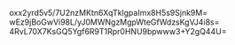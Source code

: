 oxx2yrd5v5/7U2nzMKtn6XqTklgpaImx8H5s9Sjnk9M=
wEz9jBoGwVi98L/yJ0MWNgzMgpWteGfWdzsKgVJ4i8s=
4RvL70X7KsGQ5Ygf6R9T1Rpr0HNU9bpwww3+Y2gQ44U=
